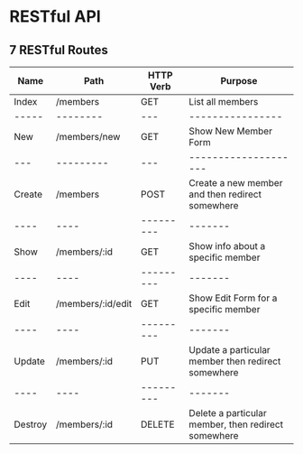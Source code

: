 # RESTful API

## 7 RESTful Routes

Name|Path|HTTP Verb|Purpose|
----|----|---------|-------|
Index|/members|GET|List all members|
-----|--------|---|----------------|
New|/members/new|GET|Show New Member Form|
---|---------|---|--------------------|
Create|/members|POST|Create a new member and then redirect somewhere|
----|----|---------|-------|
Show|/members/:id|GET|Show info about a specific member|
----|----|---------|-------|
Edit|/members/:id/edit|GET|Show Edit Form for a specific member
----|----|---------|-------|
Update|/members/:id|PUT|Update a particular member then redirect somewhere|
----|----|---------|-------|
Destroy|/members/:id|DELETE|Delete a particular member, then redirect somewhere|
